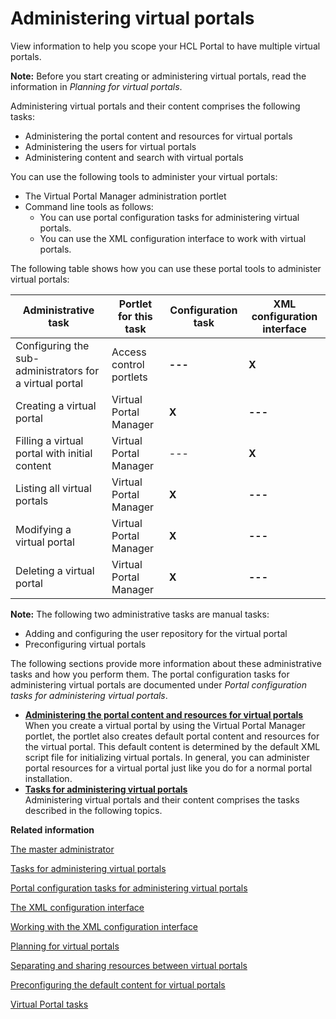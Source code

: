 # Administering virtual portals

View information to help you scope your HCL Portal to have multiple virtual portals.

**Note:** Before you start creating or administering virtual portals, read the information in *Planning for virtual portals*.

Administering virtual portals and their content comprises the following tasks:

-   Administering the portal content and resources for virtual portals
-   Administering the users for virtual portals
-   Administering content and search with virtual portals

You can use the following tools to administer your virtual portals:

-   The Virtual Portal Manager administration portlet
-   Command line tools as follows:
    -   You can use portal configuration tasks for administering virtual portals.
    -   You can use the XML configuration interface to work with virtual portals.

The following table shows how you can use these portal tools to administer virtual portals:

|Administrative task|Portlet for this task|Configuration task|XML configuration interface|
|-------------------|---------------------|------------------|---------------------------|
|Configuring the sub-administrators for a virtual portal|Access control portlets|**---**|**X**|
|Creating a virtual portal|Virtual Portal Manager|**X**|**---**|
|Filling a virtual portal with initial content|Virtual Portal Manager|---|**X**|
|Listing all virtual portals|Virtual Portal Manager|**X**|**---**|
|Modifying a virtual portal|Virtual Portal Manager|**X**|**---**|
|Deleting a virtual portal|Virtual Portal Manager|**X**|**---**|

**Note:** The following two administrative tasks are manual tasks:

-   Adding and configuring the user repository for the virtual portal
-   Preconfiguring virtual portals

The following sections provide more information about these administrative tasks and how you perform them. The portal configuration tasks for administering virtual portals are documented under *Portal configuration tasks for administering virtual portals*.

-   **[Administering the portal content and resources for virtual portals](../admin-system/advp_adm_content.md)**  
When you create a virtual portal by using the Virtual Portal Manager portlet, the portlet also creates default portal content and resources for the virtual portal. This default content is determined by the default XML script file for initializing virtual portals. In general, you can administer portal resources for a virtual portal just like you do for a normal portal installation.
-   **[Tasks for administering virtual portals](../admin-system/advptsk.md)**  
Administering virtual portals and their content comprises the tasks described in the following topics.


**Related information**  


[The master administrator](../admin-system/advppln_roles_mastr_adm.md)

[Tasks for administering virtual portals](../admin-system/advptsk.md)

[Portal configuration tasks for administering virtual portals](../admin-system/advp_cfgtsk.md)

[The XML configuration interface](../admin-system/admxmlai.md)

[Working with the XML configuration interface](../admin-system/adxmltsk.md)

[Planning for virtual portals](../admin-system/advppln.md)

[Separating and sharing resources between virtual portals](../admin-system/advppln_scope.md)

[Preconfiguring the default content for virtual portals](../admin-system/advp_precfg_content.md)

[Virtual Portal tasks](../migrate/virt_portal_post_mig.md)

